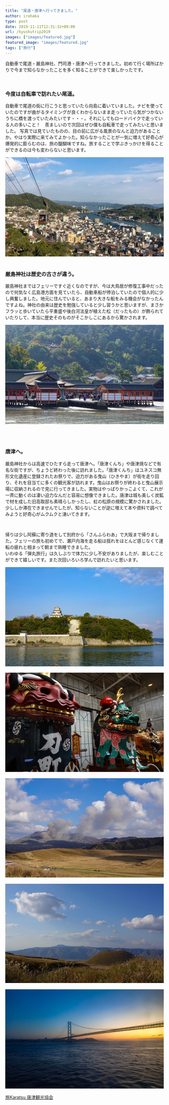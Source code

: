```yaml
---
title: "尾道・唐津へ行ってきました。"
author: irohaka
type: post
date: 2019-11-11T12:31:32+09:00
url: /kyushutrip2019
images: ["images/featured.jpg"]
featured_image: "images/featured.jpg"
tags: ["旅行"]
---
```


自動車で尾道・厳島神社、門司港・唐津へ行ってきました。初めて行く場所ばかりで今まで知らなかったことを多く知ることができて楽しかったです。
<!--more-->

<br>

### 今度は自転車で訪れたい尾道。
自動車で尾道の街に行こうと思っていたら向島に着いていました。ナビを使っていたのですが曲がるタイミングが良くわからないまま走っていたら気がつかないうちに橋を渡っていたみたいです・・・。それにしてもロードバイクで走っている人の多いこと！　羨ましいので次回はぜひ僕も自転車で走ってみたいと思いました。
写真では見ていたものの、目の前に広がる風景のなんと迫力があることか。やはり実際に来てみてよかった。知らなかったことが一気に増えて好奇心が爆発的に膨らむのは、旅の醍醐味ですね。旅することで学ぶきっかけを得ることができるのは今も変わらないと思います。

![尾道の風景](images/2019-11-11-01-kyushu-02.jpg)  
&nbsp;<br>


### 厳島神社は歴史の古さが違う。
厳島神社まではフェリーですぐ近くなのですが、今は大鳥居が修復工事中だったので何気なく広島港方面を見ていたら、自動車船が停泊していたので個人的に少し興奮しました。地元に住んでいると、あまり大きな船をみる機会がなかったんですよね。神社の由来は歴史を勉強していると少し習うかと思いますが、まさかフラッと歩いていたら平重盛や後白河法皇が植えた松（だったもの）が飾られていたりして、本当に歴史そのものがそこかしこにあるから驚かされます。
  
![厳島神社](images/2019-11-11-01-kyushu-01.jpg)  
&nbsp;<br>

<br>  

### 唐津へ。
厳島神社からは高速でひたすら走って唐津へ。「唐津くんち」や唐津焼などで有名な街ですが、ちょうど終わった後に訪れました。「唐津くんち」はユネスコ無形文化遺産に登録されたお祭りで、迫力がある曳山（ひきやま）が街を走り回り、それを目当てに多くの観光客が訪れます。曳山はお祭りが終わると曳山展示場に収納されるので見に行ってきました。実物はやっぱりかっこよくて、これが一斉に動くのは凄い迫力なんだと容易に想像できました。唐津は城も美しく炭鉱で材を成した旧高取邸も素晴らしかったし、虹の松原の規模に驚かされました。少ししか滞在できませんでしたが、知らないことが逆に増えて本や資料で調べてみようと好奇心がムクムクと湧いてきます。  

<br>  

帰りは少し阿蘇に寄り道をして別府から「さんふらわあ」で大阪まで帰りました。フェリーの旅も初めてで、瀬戸内海を走る船は揺れをほとんど感じなくて運転の疲れと相まって朝まで熟睡できました。  
いわゆる「弾丸旅行」は久しぶりで体力に少し不安がありましたが、楽しむことができて嬉しいです。また次回いろいろ学んで訪れたいと思います。

![唐津城](images/2019-11-11-01-kyushu-03.jpg)  
&nbsp;<br>
![曳山](images/2019-11-11-01-kyushu-04.jpg)  
&nbsp;<br>
![草千里](images/2019-11-11-01-kyushu-05.jpg)  
&nbsp;<br>
![米塚](images/2019-11-11-01-kyushu-06.jpg)  
&nbsp;<br>
![明石大橋](images/2019-11-11-01-kyushu-07.jpg)  

[旅Karatsu 唐津観光協会](https://www.karatsu-kankou.jp/)